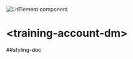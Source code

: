 ![LitElement component](https://img.shields.io/badge/litElement-component-blue.svg)

# \<training-account-dm>

##styling-doc